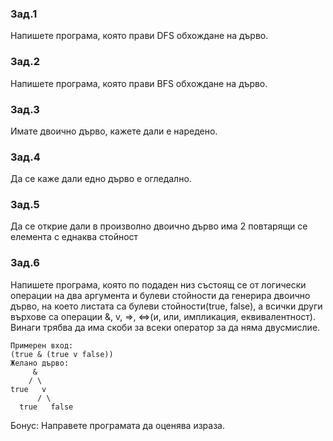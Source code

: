 ### Зад.1
Напишете програма, която прави DFS обхождане на дърво.
### Зад.2
Напишете програма, която прави BFS обхождане на дърво.
### Зад.3
Имате двоично дърво, кажете дали е наредено.
### Зад.4
Да се каже дали едно дърво е огледално.
### Зад.5
Да се открие дали в произволно двоично дърво има 2 повтарящи се         елемента с еднаква стойност
### Зад.6
Напишете програма, която по подаден низ състоящ се от логически операции на два аргумента и булеви стойности да генерира двоично дърво, на което листата са булеви стойности(true, false), а всички други върхове са операции &, v, =>, <=>(и, или, импликация, еквивалентност). Винаги трябва да има скоби за всеки оператор за да няма двусмислие.
```
Примерен вход:
(true & (true v false))
Желано дърво:
     &
    / \
true   v
      / \
  true   false
```
Бонус:
Направете програмата да оценява израза.


